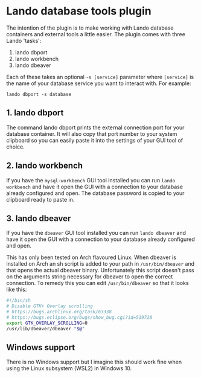 # Lando database tools plugin

The intention of the plugin is to make working with Lando database containers and external tools a little easier. The plugin comes with three Lando 'tasks':

1. lando dbport
2. lando workbench
3. lando dbeaver

Each of these takes an optional `-s [service]` parameter where `[service]` is the name of your database service you want to interact with. For example:

```
lando dbport -s database
```

## 1. lando dbport

The command lando dbport prints the external connection port for your database container. It will also copy that port number to your system clipboard so you can easily paste it into the settings of your GUI tool of choice.

## 2. lando workbench

If you have the `mysql-workbench` GUI tool installed you can run `lando workbench` and have it open the GUI with a connection to your database already configured and open. The database password is copied to your clipboard ready to paste in.

## 3. lando dbeaver

If you have the `dbeaver` GUI tool installed you can run `lando dbeaver` and have it open the GUI with a connection to your database already configured and open.

This has only been tested on Arch flavoured Linux. When dbeaver is installed on Arch an sh script is added to your path in `/usr/bin/dbeaver` and that opens the actual dbeaver binary. Unfortunately this script doesn't pass on the arguments string necessary for dbeaver to open the correct connection. To remedy this you can edit `/usr/bin/dbeaver` so that it looks like this:

```bash
#!/bin/sh
# Disable GTK+ Overlay scrolling
# https://bugs.archlinux.org/task/63338
# https://bugs.eclipse.org/bugs/show_bug.cgi?id=519728
export GTK_OVERLAY_SCROLLING=0
/usr/lib/dbeaver/dbeaver "$@"
```

## Windows support

There is no Windows support but I imagine this should work fine when using the Linux subsystem (WSL2) in Windows 10.
